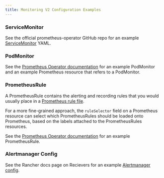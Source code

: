 ```yaml
---
title: Monitoring V2 Configuration Examples
---
```


<head>
  <link rel="canonical" href="https://ranchermanager.docs.rancher.com/reference-guides/monitoring-v2-configuration/examples"/>
</head>

### ServiceMonitor

See the official prometheus-operator GitHub repo for an example [ServiceMonitor](https://github.com/prometheus-operator/prometheus-operator/blob/master/example/prometheus-operator-crd/monitoring.coreos.com_servicemonitors.yaml) YAML.

### PodMonitor

See the [Prometheus Operator documentation](https://prometheus-operator.dev/docs/user-guides/getting-started/#using-podmonitors) for an example PodMonitor and an example Prometheus resource that refers to a PodMonitor.

### PrometheusRule

A PrometheusRule contains the alerting and recording rules that you would usually place in a [Prometheus rule file](https://prometheus.io/docs/prometheus/latest/configuration/recording_rules/).

For a more fine-grained approach, the `ruleSelector` field on a Prometheus resource can select which PrometheusRules should be loaded onto Prometheus, based on the labels attached to the PrometheusRules resources.

See the [Prometheus Operator documentation](https://prometheus-operator.dev/docs/user-guides/alerting/) for an example PrometheusRule.

### Alertmanager Config

See the Rancher docs page on Recievers for an example [Alertmanager config](./receivers.md#example-alertmanager-configs).
